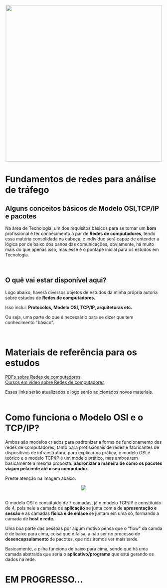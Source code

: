 <HTML>
<BODY>

<div align="center">
<img src="https://user-images.githubusercontent.com/85945510/179628167-79ee6ed8-06b6-4bd1-bd56-422951d93423.jpeg" width="500">
</div>

<h1> Fundamentos de redes para análise de tráfego </h1>

<h2> Alguns conceitos básicos de Modelo OSI,TCP/IP e pacotes </h2>
<p> Na área de Tecnologia, um dos requisitos básicos para se tornar um <strong> bom </strong> profissional é ter conhecimento a par de <strong> Redes de computadores, </strong> tendo essa matéria consolidada na cabeça, o indivíduo será capaz de entender a lógica por de baixo dos panos das comunicações, obviamente, há muito mais do que apenas isso, mas esse é o pontapé inicial para os estudos em Tecnologia. </p>
<br>

<h2> O quê vai estar disponível aqui? </h2>
<p> Logo abaixo, haverá díversos objetos de estudos da minha própria autoria sobre estudos de <strong> Redes de computadores. </strong> </p>
<p> Isso inclui: <strong> Protocolos, Modelo OSI, TCP/IP, arquiteturas etc. </strong> </p>
<p> Ou seja, uma parte do que é necessário para se dizer que tem conhecimento "básico". </p>
<br>

<h1> Materiais de referência para os estudos </h1>
<a href="https://1drv.ms/u/s!AlVcFaTu7VS23gk2ZLQRGPPz5rTH?e=C9lMuC" target="_blank"> PDFs sobre Redes de computadores</a> 
<br>
<a href="https://pastebin.com/uKu0T47x" target="_blank"> Cursos em vídeo sobre Redes de computadores</a>

<p> Esses links serão atualizados e logo serão adicionados novos materiais.
<br>
<br>

<h1> Como funciona o Modelo OSI e o TCP/IP? </h1>
<p> Ambos são modelos criados para padronizar a forma de funcionamento das redes de computadores, tanto para profissionais de redes e fabricantes de dispositivos de infraestrutura, para explicar na prática, o modelo OSI é teórico e o modelo TCP/IP é um modelo prático, mas ambos tem basicamente a mesma proposta: <b> padronizar a maneira de como os pacotes viajam pela rede até o seu computador. </b>
<br>
<p> Preste atenção na imagem abaixo:

<div align="center">
<img src="https://user-images.githubusercontent.com/85945510/179632864-5132f1d0-d0a5-4b88-af84-2127dadad53e.jpeg">
</div>

<br>

<p> O modelo OSI é constituido de 7 camadas, já o modelo TCP/IP é constituido de 4, pois nele a camada de <b> aplicação </b> se junta com a de <b> apresentação e sessão </b> e as camadas <b> física e de enlace </b> se juntam em uma só, formando a camada de <b> host e rede. </b>

<br>

<p> Uma boa parte das pessoas por algum motivo pensa que o "flow" da camda é de baixo para cima, coisa que é falsa, a não ser no processo de <b> desencapsulamento </b> de pacotes, que nós iremos ver mais tarde. 
<p> Basicamente, a pilha funciona de baixo para cima, sendo que há uma camada abstraida que seria o <b> aplicativo/programa </b> que está gerando os dados na rede. 
<h1> EM PROGRESSO... </h1>

</BODY>
</HTML>
